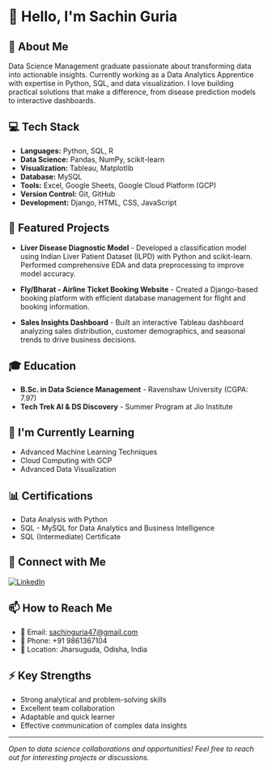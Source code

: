 # 👋 Hello, I'm Sachin Guria

## 🚀 About Me
Data Science Management graduate passionate about transforming data into actionable insights. Currently working as a Data Analytics Apprentice with expertise in Python, SQL, and data visualization. I love building practical solutions that make a difference, from disease prediction models to interactive dashboards.

## 💻 Tech Stack
- **Languages:** Python, SQL, R
- **Data Science:** Pandas, NumPy, scikit-learn
- **Visualization:** Tableau, Matplotlib
- **Database:** MySQL
- **Tools:** Excel, Google Sheets, Google Cloud Platform (GCP)
- **Version Control:** Git, GitHub
- **Development:** Django, HTML, CSS, JavaScript

## 🔭 Featured Projects
- **Liver Disease Diagnostic Model** - Developed a classification model using Indian Liver Patient Dataset (ILPD) with Python and scikit-learn. Performed comprehensive EDA and data preprocessing to improve model accuracy.
  
- **Fly/Bharat - Airline Ticket Booking Website** - Created a Django-based booking platform with efficient database management for flight and booking information.
  
- **Sales Insights Dashboard** - Built an interactive Tableau dashboard analyzing sales distribution, customer demographics, and seasonal trends to drive business decisions.

## 🎓 Education
- **B.Sc. in Data Science Management** - Ravenshaw University (CGPA: 7.97)
- **Tech Trek AI & DS Discovery** - Summer Program at Jio Institute

## 🌱 I'm Currently Learning
- Advanced Machine Learning Techniques
- Cloud Computing with GCP
- Advanced Data Visualization

## 📊 Certifications
- Data Analysis with Python
- SQL - MySQL for Data Analytics and Business Intelligence
- SQL (Intermediate) Certificate

## 🤝 Connect with Me
[![LinkedIn](https://img.shields.io/badge/LinkedIn-0077B5?style=for-the-badge&logo=linkedin&logoColor=white)](https://linkedin.com/in/sachin-guria-data-analyst)

## 📫 How to Reach Me
- 📧 Email: sachinguria47@gmail.com
- 📱 Phone: +91 9861367104
- 📍 Location: Jharsuguda, Odisha, India

## ⚡ Key Strengths
- Strong analytical and problem-solving skills
- Excellent team collaboration
- Adaptable and quick learner
- Effective communication of complex data insights

---
*Open to data science collaborations and opportunities! Feel free to reach out for interesting projects or discussions.*
